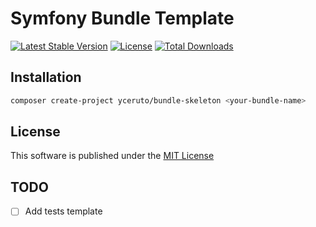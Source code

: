 # Symfony Bundle Template

[![Latest Stable Version](https://poser.pugx.org/yceruto/bundle-skeleton/v/stable)](https://packagist.org/packages/yceruto/bundle-skeleton)
[![License](https://poser.pugx.org/yceruto/bundle-skeleton/license)](https://packagist.org/packages/yceruto/bundle-skeleton)
[![Total Downloads](https://poser.pugx.org/yceruto/bundle-skeleton/downloads)](https://packagist.org/packages/yceruto/bundle-skeleton)

## Installation

```bash
composer create-project yceruto/bundle-skeleton <your-bundle-name>
```

## License

This software is published under the [MIT License](LICENSE)

## TODO

- [ ] Add tests template
